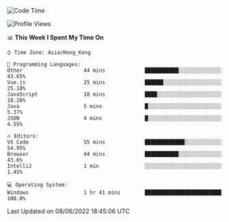 <!--START_SECTION:waka-->
![Code Time](http://img.shields.io/badge/Code%20Time-19%20hrs%207%20mins-blue)

![Profile Views](http://img.shields.io/badge/Profile%20Views-23-blue)

📊 **This Week I Spent My Time On** 

```text
⌚︎ Time Zone: Asia/Hong_Kong

💬 Programming Languages: 
Other                    44 mins             ███████████░░░░░░░░░░░░░░   43.65% 
Vue.js                   25 mins             ██████░░░░░░░░░░░░░░░░░░░   25.18% 
JavaScript               18 mins             ████░░░░░░░░░░░░░░░░░░░░░   18.26% 
Java                     5 mins              █░░░░░░░░░░░░░░░░░░░░░░░░   5.37% 
JSON                     4 mins              █░░░░░░░░░░░░░░░░░░░░░░░░   4.55%

🔥 Editors: 
VS Code                  55 mins             █████████████░░░░░░░░░░░░   54.95% 
Browser                  44 mins             ███████████░░░░░░░░░░░░░░   43.6% 
IntelliJ                 1 min               ░░░░░░░░░░░░░░░░░░░░░░░░░   1.45%

💻 Operating System: 
Windows                  1 hr 41 mins        █████████████████████████   100.0%

```


 Last Updated on 08/06/2022 18:45:06 UTC
<!--END_SECTION:waka-->
